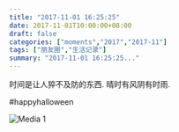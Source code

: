 ```yaml
---
title: "2017-11-01 16:25:25"
date: 2017-11-01T10:00:00+08:00
draft: false
categories: ["moments","2017","2017-11"]
tags: ["朋友圈","生活记录"]
summary: "2017-11-01 16:25:25..."
---
```


时间是让人猝不及防的东西. 
晴时有风阴有时雨. 

#happyhalloween

![Media 1](/Moments/photos/2017-11-01/201711011625250.jpg)

